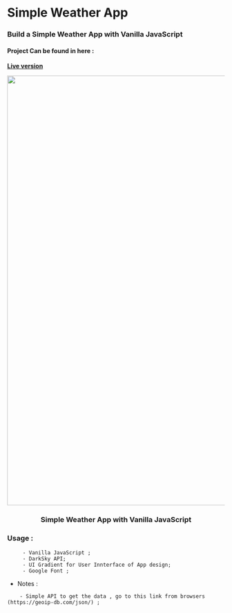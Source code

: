 # Simple Weather App
### Build a Simple Weather App with Vanilla JavaScript

#### Project Can be found in here :
 **[Live version](https://rawcdn.githack.com/codershona/simple-weather-app/e218b9053f096a93ed6e4229f0126345171e388b/index.html)**
 
 <p align="center">
	
<img src="https://user-images.githubusercontent.com/57604500/121789667-027c3100-cbd8-11eb-96c0-03460f948b80.png" width=996>
<br />
<h3 align="center">Simple Weather App with Vanilla JavaScript</h3>
</p>


### Usage :
```
     - Vanilla JavaScript ;
     - DarkSky API;
     - UI Gradient for User Innterface of App design;
     - Google Font ;
```

* Notes :
```
    - Simple API to get the data , go to this link from browsers (https://geoip-db.com/json/) ;
```
